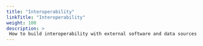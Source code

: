 ```yaml
---
title: "Interoperability"
linkTitle: "Interoperability"
weight: 100
description: >
 How to build interoperability with external software and data sources
---
```


